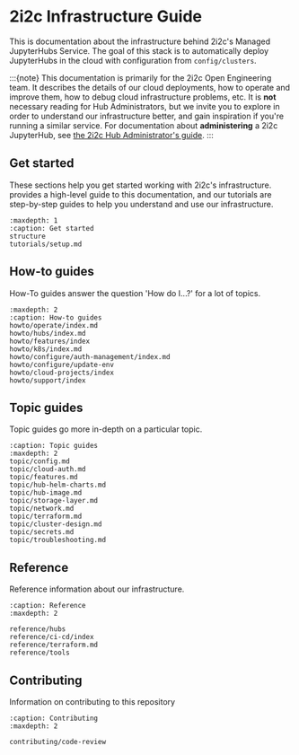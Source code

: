 # 2i2c Infrastructure Guide

This is documentation about the infrastructure behind 2i2c's Managed JupyterHubs Service.
The goal of this stack is to automatically deploy JupyterHubs in the cloud with configuration from `config/clusters`.

:::{note}
This documentation is primarily for the 2i2c Open Engineering team.
It describes the details of our cloud deployments, how to operate and improve them, how to debug cloud infrastructure problems, etc.
It is **not** necessary reading for Hub Administrators, but we invite you to explore in order to understand our infrastructure better, and gain inspiration if you're running a similar service.
For documentation about **administering** a 2i2c JupyterHub, see [the 2i2c Hub Administrator's guide](https://docs.2i2c.org).
:::

## Get started

These sections help you get started working with 2i2c's infrastructure.
[](structure) provides a high-level guide to this documentation, and our tutorials are step-by-step guides to help you understand and use our infrastructure.

```{toctree}
:maxdepth: 1
:caption: Get started
structure
tutorials/setup.md
```

## How-to guides

How-To guides answer the question 'How do I...?' for a lot of topics.

```{toctree}
:maxdepth: 2
:caption: How-to guides
howto/operate/index.md
howto/hubs/index.md
howto/features/index
howto/k8s/index.md
howto/configure/auth-management/index.md
howto/configure/update-env
howto/cloud-projects/index
howto/support/index
```

## Topic guides

Topic guides go more in-depth on a particular topic.

```{toctree}
:caption: Topic guides
:maxdepth: 2
topic/config.md
topic/cloud-auth.md
topic/features.md
topic/hub-helm-charts.md
topic/hub-image.md
topic/storage-layer.md
topic/network.md
topic/terraform.md
topic/cluster-design.md
topic/secrets.md
topic/troubleshooting.md
```

## Reference

Reference information about our infrastructure.

```{toctree}
:caption: Reference
:maxdepth: 2

reference/hubs
reference/ci-cd/index
reference/terraform.md
reference/tools
```

## Contributing

Information on contributing to this repository

```{toctree}
:caption: Contributing
:maxdepth: 2

contributing/code-review
```
